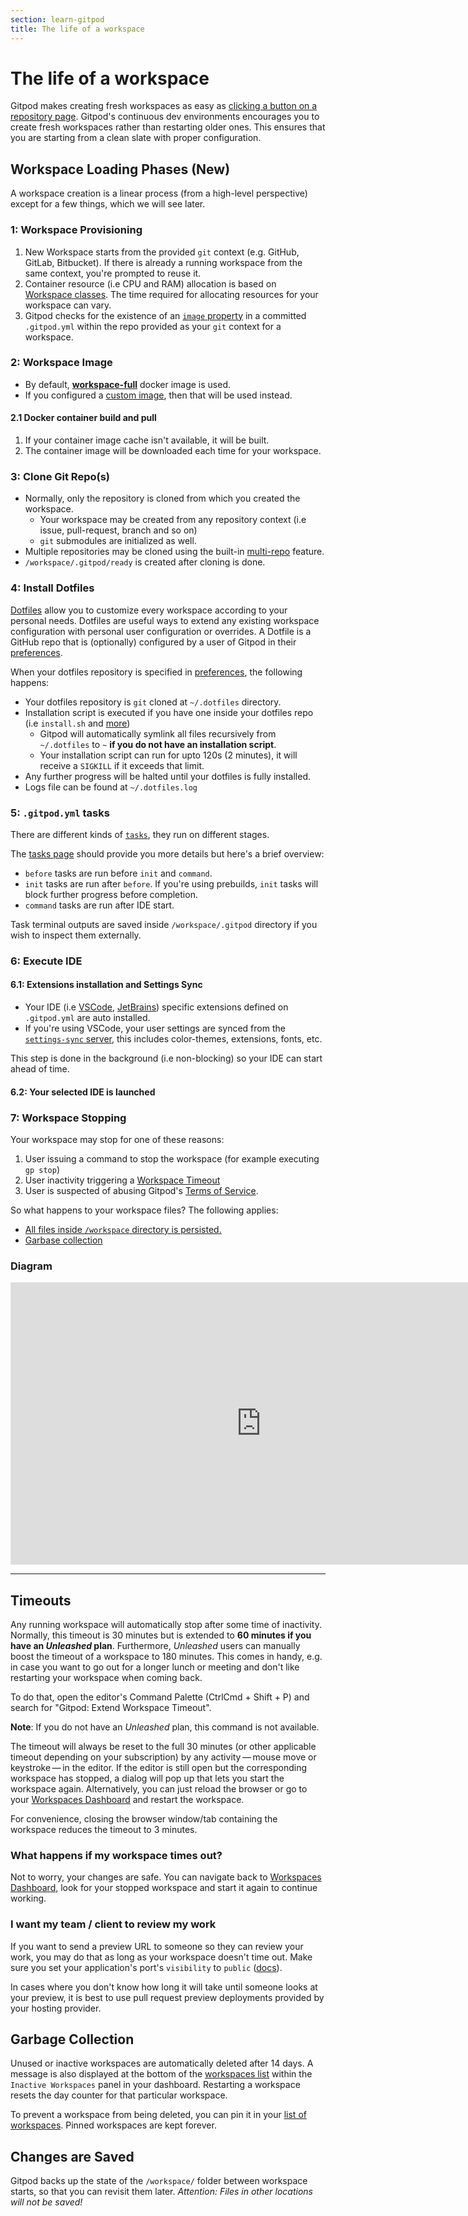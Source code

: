 ```yaml
---
section: learn-gitpod
title: The life of a workspace
---
```


<script context="module">
  export const prerender = true;
  import Keybind from "$lib/components/keybind.svelte";
</script>

# The life of a workspace

Gitpod makes creating fresh workspaces as easy as [clicking a button on a repository page](/docs/configure/user-settings/browser-extension).
Gitpod's continuous dev environments encourages you to create fresh workspaces rather than restarting older ones.
This ensures that you are starting from a clean slate with proper configuration.

## Workspace Loading Phases (New)

A workspace creation is a linear process (from a high-level perspective) except for a few things, which we will see later.

### 1: Workspace Provisioning

1. New Workspace starts from the provided `git` context (e.g. GitHub, GitLab, Bitbucket). If there is already a running workspace from the same context, you're prompted to reuse it.
2. Container resource (i.e CPU and RAM) allocation is based on [Workspace classes](/docs/configure/workspaces/workspace-classes#workspace-classes). The time required for allocating resources for your workspace can vary.
3. Gitpod checks for the existence of an [`image` property](/docs/references/gitpod-yml#image) in a committed `.gitpod.yml` within the repo provided as your `git` context for a workspace. 

### 2: Workspace Image

- By default, [**workspace-full**](https://hub.docker.com/r/gitpod/workspace-full) docker image is used.
- If you configured a [custom image](/docs/configure/workspaces/workspace-image#configure-a-custom-dockerfile), then that will be used instead.

#### 2.1 Docker container build and pull

1. If your container image cache isn't available, it will be built.
2. The container image will be downloaded each time for your workspace.

### 3: Clone Git Repo(s)

- Normally, only the repository is cloned from which you created the workspace.
  - Your workspace may be created from any repository context (i.e issue, pull-request, branch and so on)
  - `git` submodules are initialized as well.
- Multiple repositories may be cloned using the built-in [multi-repo](/docs/configure/workspaces/multi-repo) feature.
- `/workspace/.gitpod/ready` is created after cloning is done.

### 4: Install Dotfiles

[Dotfiles](/docs/configure/user-settings/dotfiles) allow you to customize every workspace according to your personal needs. Dotfiles are useful ways to extend any existing workspace configuration with personal user configuration or overrides. A Dotfile is a GitHub repo that is (optionally) configured by a user of Gitpod in their [preferences](https://gitpod.io/preferences). 

When your dotfiles repository is specified in [preferences](https://gitpod.io/preferences), the following happens:

- Your dotfiles repository is `git` cloned at `~/.dotfiles` directory.
- Installation script is executed if you have one inside your dotfiles repo (i.e `install.sh` and [more](/docs/configure/user-settings/dotfiles))
  - Gitpod will automatically symlink all files recursively from `~/.dotfiles` to `~` **if you do not have an installation script**.
  - Your installation script can run for upto 120s (2 minutes), it will receive a `SIGKILL` if it exceeds that limit.
- Any further progress will be halted until your dotfiles is fully installed.
- Logs file can be found at `~/.dotfiles.log`

### 5: `.gitpod.yml` tasks

There are different kinds of [`tasks`](/docs/configure/workspaces/tasks), they run on different stages.

The [tasks page](/docs/configure/workspaces/tasks#prebuild-and-new-workspaces) should provide you more details but here's a brief overview:

- `before` tasks are run before `init` and `command`.
- `init` tasks are run after `before`. If you're using prebuilds, `init` tasks will block further progress before completion.
- `command` tasks are run after IDE start.

Task terminal outputs are saved inside `/workspace/.gitpod` directory if you wish to inspect them externally.

### 6: Execute IDE

#### 6.1: Extensions installation and Settings Sync

- Your IDE (i.e [VSCode](/docs/references/ides-and-editors/vscode-extensions#installing-an-extension), [JetBrains](/docs/references/ides-and-editors/intellij#preconfigure-for-repository)) specific extensions defined on `.gitpod.yml` are auto installed.
- If you're using VSCode, your user settings are synced from the [`settings-sync` server](/docs/references/ides-and-editors/settings-sync), this includes color-themes, extensions, fonts, etc.

This step is done in the background (i.e non-blocking) so your IDE can start ahead of time.

#### 6.2: Your selected IDE is launched

### 7: Workspace Stopping

Your workspace may stop for one of these reasons:

1. User issuing a command to stop the workspace (for example executing `gp stop`)
2. User inactivity triggering a [Workspace Timeout](#timeouts)
3. User is suspected of abusing Gitpod's [Terms of Service](https://www.gitpod.io/terms).

So what happens to your workspace files? The following applies:

- [All files inside `/workspace` directory is persisted.](#changes-are-saved)
- [Garbase collection](#garbage-collection)

### Diagram

<iframe title="Diagram showing the Gitpod loading process" style="border: 1px solid rgba(0, 0, 0, 0.1);" width="800" height="450" src="https://www.figma.com/embed?embed_host=share&url=https%3A%2F%2Fwww.figma.com%2Fproto%2F9mwBY6t44zP4n9w8AQZZL9%2FGitpod-workspace-start-diagram%3Fnode-id%3D59662%253A337%26scaling%3Dmin-zoom%26page-id%3D0%253A244%26starting-point-node-id%3D59662%253A337" allowfullscreen></iframe>

---

## Timeouts

Any running workspace will automatically stop after some time of inactivity. Normally, this timeout is 30 minutes but is extended to **60 minutes if you have an _Unleashed_ plan**.
Furthermore, _Unleashed_ users can manually boost the timeout of a workspace to 180 minutes. This comes in handy, e.g. in case you want to go out for a longer lunch or meeting and don't like restarting your workspace when coming back.

To do that, open the editor's Command Palette (<Keybind>CtrlCmd + Shift + P</Keybind>) and search for "Gitpod: Extend Workspace Timeout".

**Note**: If you do not have an _Unleashed_ plan, this command is not available.

The timeout will always be reset to the full 30 minutes (or other applicable timeout depending on your subscription) by any activity&thinsp;—&thinsp;mouse move or keystroke&thinsp;—&thinsp;in the editor.
If the editor is still open but the corresponding workspace has stopped, a dialog will pop up that lets you start the workspace
again. Alternatively, you can just reload the browser or go to your [Workspaces Dashboard](https://gitpod.io/workspaces) and restart the workspace.

For convenience, closing the browser window/tab containing the workspace reduces the timeout to 3 minutes.

### What happens if my workspace times out?

Not to worry, your changes are safe. You can navigate back to [Workspaces Dashboard](https://gitpod.io/workspaces), look for your stopped workspace and start it again to continue working.

### I want my team / client to review my work

If you want to send a preview URL to someone so they can review your work, you may do that as long as your workspace doesn't time out. Make sure you set your application's port's `visibility` to `public` ([docs](/docs/references/gitpod-yml#portsnvisibility)).

In cases where you don't know how long it will take until someone looks at your preview, it is best to use pull request preview deployments provided by your hosting provider.

## Garbage Collection

Unused or inactive workspaces are automatically deleted after 14 days. A message is also displayed at the bottom of the [workspaces list](https://gitpod.io/workspaces/) within the `Inactive Workspaces` panel in your dashboard. Restarting a workspace resets the day counter for that particular workspace.

To prevent a workspace from being deleted, you can pin it in your [list of workspaces](https://gitpod.io/workspaces/). Pinned workspaces are kept forever.

## Changes are Saved

Gitpod backs up the state of the `/workspace/` folder between workspace starts, so that
you can revisit them later. _Attention: Files in other locations will not be saved!_
